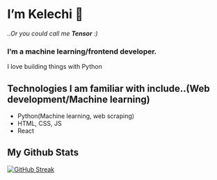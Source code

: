 # I’m Kelechi 👋 

*..Or you could call me **Tensor** :)*

### I’m a machine learning/frontend developer.

I love building things with Python


## Technologies I am familiar with include..(Web development/Machine learning)
* Python(Machine learning, web scraping)
* HTML, CSS, JS
* React

## My Github Stats

[![GitHub Streak](https://github-readme-streak-stats.herokuapp.com?user=ChibuzoKelechi&theme=dark)](https://git.io/streak-stats)
<!---
ChibuzoKelechi/ChibuzoKelechi is a ✨ special ✨ repository because its `README.md` (this file) appears on your GitHub profile.
You can click the Preview link to take a look at your changes.
--->
